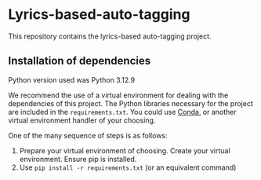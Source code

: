 # Lyrics-based-auto-tagging

This repository contains the lyrics-based auto-tagging project.


## Installation of dependencies

Python version used was Python 3.12.9

We recommend the use of a virtual environment for dealing with the dependencies of this project. The Python libraries necessary for the project are included in the <code>requirements.txt</code>. You could use [Conda](https://anaconda.org/anaconda/conda), or another virtual environment handler of your choosing.

One of the many sequence of steps is as follows:
1. Prepare your virtual environment of choosing. Create your virtual environment. Ensure pip is installed.
2. Use <code>pip install -r requirements.txt</code> (or an equivalent command)